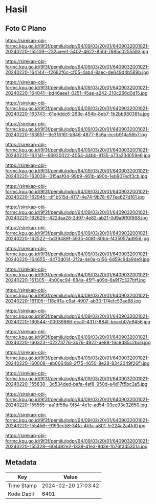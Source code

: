 # Hasil

## Foto C Plano

https://sirekap-obj-formc.kpu.go.id/9f3f/pemilu/pdpr/64/09/03/20/01/6409032001021-20240220-155109--232aaeef-5402-4622-85fd-7685c0255593.jpg

https://sirekap-obj-formc.kpu.go.id/9f3f/pemilu/pdpr/64/09/03/20/01/6409032001021-20240220-164144--f2682f6c-cf05-4ab4-8aec-de649d4b589b.jpg

https://sirekap-obj-formc.kpu.go.id/9f3f/pemilu/pdpr/64/09/03/20/01/6409032001021-20240220-164041--bd46aee1-0251-45ae-a242-210c266d0d15.jpg

https://sirekap-obj-formc.kpu.go.id/9f3f/pemilu/pdpr/64/09/03/20/01/6409032001021-20240220-163743--61e4ddc6-263e-454b-8eb7-1b2bb980381a.jpg

https://sirekap-obj-formc.kpu.go.id/9f3f/pemilu/pdpr/64/09/03/20/01/6409032001021-20240220-163651--9e316161-b846-4877-8c6a-eccb914a56b7.jpg

https://sirekap-obj-formc.kpu.go.id/9f3f/pemilu/pdpr/64/09/03/20/01/6409032001021-20240220-163141--66930022-4054-44bb-9135-a73a23d059e6.jpg

https://sirekap-obj-formc.kpu.go.id/9f3f/pemilu/pdpr/64/09/03/20/01/6409032001021-20240220-163039--315aaf04-99b9-461b-a90b-1eb907edf3cb.jpg

https://sirekap-obj-formc.kpu.go.id/9f3f/pemilu/pdpr/64/09/03/20/01/6409032001021-20240220-162945--df1b515d-4117-4e74-9b78-677ee627d161.jpg

https://sirekap-obj-formc.kpu.go.id/9f3f/pemilu/pdpr/64/09/03/20/01/6409032001021-20240220-162625--422daa28-2d97-4e82-ab21-0d9a9ff0f868.jpg

https://sirekap-obj-formc.kpu.go.id/9f3f/pemilu/pdpr/64/09/03/20/01/6409032001021-20240220-162522--bd39489f-5935-408f-80bb-f435057ad956.jpg

https://sirekap-obj-formc.kpu.go.id/9f3f/pemilu/pdpr/64/09/03/20/01/6409032001021-20240220-164655--4470d014-3f2a-4e0a-b156-6d59c94a9de9.jpg

https://sirekap-obj-formc.kpu.go.id/9f3f/pemilu/pdpr/64/09/03/20/01/6409032001021-20240220-161305--4b00ec94-684a-45f1-a09d-6a9f7c327bff.jpg

https://sirekap-obj-formc.kpu.go.id/9f3f/pemilu/pdpr/64/09/03/20/01/6409032001021-20240220-161105--118cff1a-c9af-4907-ab30-174efc53ae88.jpg

https://sirekap-obj-formc.kpu.go.id/9f3f/pemilu/pdpr/64/09/03/20/01/6409032001021-20240220-160544--00039866-eca0-4317-884f-beacb07e9456.jpg

https://sirekap-obj-formc.kpu.go.id/9f3f/pemilu/pdpr/64/09/03/20/01/6409032001021-20240220-160323--02273776-3b76-4922-ae88-16c9d85c2bc6.jpg

https://sirekap-obj-formc.kpu.go.id/9f3f/pemilu/pdpr/64/09/03/20/01/6409032001021-20240220-160008--eb0064b8-2f75-4650-8e28-8342049f26f1.jpg

https://sirekap-obj-formc.kpu.go.id/9f3f/pemilu/pdpr/64/09/03/20/01/6409032001021-20240220-155838--3d534ded-bafa-4af8-950d-e4d17f5bc3a5.jpg

https://sirekap-obj-formc.kpu.go.id/9f3f/pemilu/pdpr/64/09/03/20/01/6409032001021-20240220-155555--aa1df56a-9f54-4e1c-ad54-03ee93e32650.jpg

https://sirekap-obj-formc.kpu.go.id/9f3f/pemilu/pdpr/64/09/03/20/01/6409032001021-20240220-155456--9193ec58-34fa-4b1a-a801-fe224a2a4fd0.jpg

https://sirekap-obj-formc.kpu.go.id/9f3f/pemilu/pdpr/64/09/03/20/01/6409032001021-20240220-155328--604d82e2-1338-41e3-8d3e-fb76f3d5351a.jpg


## Metadata

| Key        | Value               |
| ---------- | ------------------- |
| Time Stamp | 2024-02-20 17:03:42 |
| Kode Dapil | 6401                |



